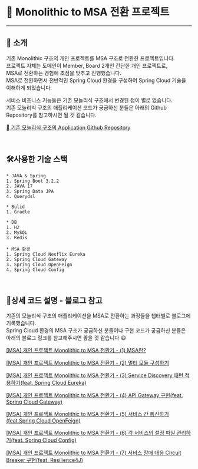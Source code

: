 # 📘 Monolithic to MSA 전환 프로젝트

---

## 🎯 소개
기존 Monolithic 구조의 개인 프로젝트를 MSA 구조로 전환한 프로젝트입니다.
<br> 
프로젝트 자체는 도메인이 Member, Board 2개인 간단한 개인 프로젝트로,
<br>
MSA로 전환하는 경험에 초점을 맞추고 진행했습니다.
<br>
MSA로 전환하면서 전반적인 Spring Cloud 환경을 구성하여 Spring Cloud 기술을 이해하게 되었습니다.

서비스 비즈니스 기능들은 기존 모놀리식 구조에서 변경된 점이 별로 없습니다.
<br>
기존 모놀리식 구조의 애플리케이션 코드가 궁금하신 분들은 아래의 Github Repository를 참고하시면 될 것 같습니다.
<br>

[🚀 기존 모놀리식 구조의 Application Github Repository](https://github.com/sh111-coder/sh-board-monolitic)



<br>

## 🛠️사용한 기술 스택
```
* JAVA & Spring
1. Spring Boot 3.2.2
2. JAVA 17
3. Spring Data JPA
4. Querydsl

* Bulid
1. Gradle

* DB
1. H2
2. MySQL
3. Redis

* MSA 환경
1. Spring Cloud Nexflix Eureka
2. Spring Cloud Gateway
3. Spring Cloud OpenFeign
4. Spring Cloud Config
```


<br>


## 🌈️상세 코드 설명 - 블로그 참고
기존의 모놀리식 구조의 애플리케이션을 MSA로 전환하는 과정들을 챕터별로 블로그에 기록했습니다.
<br>
Spring Cloud 환경의 MSA 구조가 궁금하신 분들이나 구현 코드가 궁금하신 분들은 
<br>
아래의 블로그 링크를 참고해주시면 좋을 것 같습니다 😃
<br>

[[MSA] 개인 프로젝트 Monolithic to MSA 전환기 - (1) MSA란?](https://ksh-coding.tistory.com/135)


[[MSA] 개인 프로젝트 Monolithic to MSA 전환기 - (2) 멀티 모듈 구성하기](https://ksh-coding.tistory.com/136)

[[MSA] 개인 프로젝트 Monolithic to MSA 전환기 - (3) Service Discovery 패턴 적용하기(feat. Spring Cloud Eureka)](https://ksh-coding.tistory.com/137)

[[MSA] 개인 프로젝트 Monolithic to MSA 전환기 - (4) API Gateway 구현(feat. Spring Cloud Gateway)](https://ksh-coding.tistory.com/138)

[[MSA] 개인 프로젝트 Monolithic to MSA 전환기 - (5) 서비스 간 통신하기(feat.Spring Cloud OpenFeign)](https://ksh-coding.tistory.com/139)

[[MSA] 개인 프로젝트 Monolithic to MSA 전환기 - (6) 각 서비스의 설정 파일 관리하기(feat. Spring Cloud Config)](https://ksh-coding.tistory.com/141)

[[MSA] 개인 프로젝트 Monolithic to MSA 전환기 - (7) 서비스 장애 대응 Circuit Breaker 구현(feat. Resilience4J)](https://ksh-coding.tistory.com/142)
